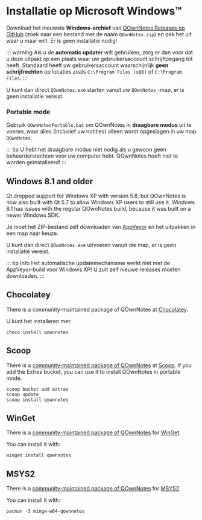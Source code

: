 # Installatie op Microsoft Windows™

Download het nieuwste **Windows-archief** van [QOwnNotes Releases op GitHub](https://github.com/pbek/QOwnNotes/releases) (zoek naar een bestand met de naam `QOwnNotes.zip`) en pak het uit waar u maar wilt. Er is geen installatie nodig!

::: warning
Als u de **automatic updater** wilt gebruiken, zorg er dan voor dat u deze uitpakt op een plaats waar uw gebruikersaccount schrijftoegang tot heeft. Standaard heeft uw gebruikersaccount waarschijnlijk **geen schrijfrechten** op locaties zoals `C:\Program Files (x86)` of `C:\Program Files`.
:::

U kunt dan direct `QOwnNotes.exe` starten vanuit uw `QOwnNotes` -map, er is geen installatie vereist.

### Portable mode

Gebruik `QOwnNotesPortable.bat` om QOwnNotes in **draagbare modus** uit te voeren, waar alles (inclusief uw notities) alleen wordt opgeslagen in uw map `QOwnNotes`.

::: tip
U hebt het draagbare modus niet nodig als u gewoon geen beheerdersrechten voor uw computer hebt. QOwnNotes hoeft niet te worden geïnstalleerd!
:::

## Windows 8.1 and older

Qt dropped support for Windows XP with version 5.8, but QOwnNotes is now also built with Qt 5.7 to allow Windows XP users to still use it. Windows 8.1 has issues with the regular QOwnNotes build, because it was built on a newer Windows SDK.

Je moet het ZIP-bestand zelf downloaden van [AppVeyor](https://ci.appveyor.com/project/pbek/qownnotes/build/artifacts) en het uitpakken in een map naar keuze.

U kunt dan direct `QOwnNotes.exe` uitvoeren vanuit die map, er is geen installatie vereist.

::: tip
Info
Het automatische updatemechanisme werkt niet met de AppVeyor-build voor Windows XP!
U zult zelf nieuwe releases moeten downloaden.
:::

## Chocolatey

There is a community-maintained package of QOwnNotes at [Chocolatey](https://chocolatey.org/packages/qownnotes/).

U kunt het installeren met:

```shell
choco install qownnotes
```

## Scoop

There is a [community-maintained package of QOwnNotes](https://github.com/ScoopInstaller/Extras/blob/master/bucket/qownnotes.json) at [Scoop](https://scoop.sh/). If you add the Extras bucket, you can use it to install QOwnNotes in portable mode.

```shell
scoop bucket add extras
scoop update
scoop install qownnotes
```

## WinGet

There is a [community-maintained package of QOwnNotes](https://github.com/microsoft/winget-pkgs/tree/master/manifests/p/pbek/QOwnNotes) for [WinGet](https://github.com/microsoft/winget-cli).

You can install it with:

```shell
winget install qownnotes
```

## MSYS2

There is a [community-maintained package of QOwnNotes](https://packages.msys2.org/base/mingw-w64-qownnotes) for [MSYS2](hhttps://www.msys2.org/).

You can install it with:

```shell
pacman -S mingw-w64-qownnotes
```
